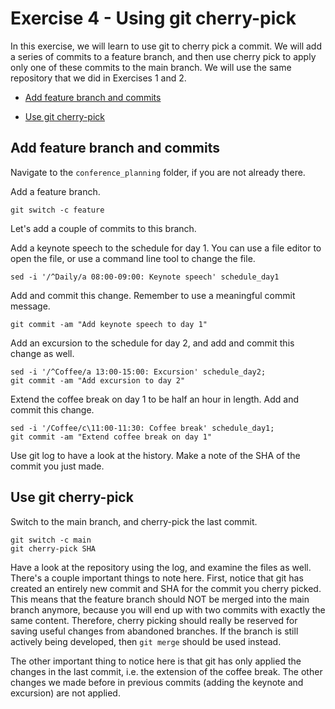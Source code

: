 # Exercise 4 - Using git cherry-pick

In this exercise, we will learn to use git to cherry pick a commit. We will add a series of commits to a feature branch, and then use cherry pick to apply only one of these commits to the main branch. We will use the same repository that we did in Exercises 1 and 2.  
  
* [Add feature branch and commits](#feature)

* [Use git cherry-pick](#cherry)

## Add feature branch and commits <a name="feature"></a>

Navigate to the `conference_planning` folder, if you are not already there.

Add a feature branch.  

```plaintext
git switch -c feature
```

Let's add a couple of commits to this branch. 

Add a keynote speech to the schedule for day 1. You can use a file editor to open the file, or use a command line tool to change the file.   
 
```plaintext
sed -i '/^Daily/a 08:00-09:00: Keynote speech' schedule_day1 
```

Add and commit this change. Remember to use a meaningful commit message.

```plaintext
git commit -am "Add keynote speech to day 1"
```

Add an excursion to the schedule for day 2, and add and commit this change as well.

```plaintext
sed -i '/^Coffee/a 13:00-15:00: Excursion' schedule_day2;
git commit -am "Add excursion to day 2"
```

Extend the coffee break on day 1 to be half an hour in length. Add and commit this change. 
```plaintext
sed -i '/Coffee/c\11:00-11:30: Coffee break' schedule_day1;
git commit -am "Extend coffee break on day 1"
```

Use git log to have a look at the history. Make a note of the SHA of the commit you just made.


## Use git cherry-pick <a name="cherry"></a>

Switch to the main branch, and cherry-pick the last commit.

```plaintext
git switch -c main
git cherry-pick SHA
```

Have a look at the repository using the log, and examine the files as well. There's a couple important things to note here. First, notice that git has created an entirely new commit and SHA for the commit you cherry picked. This means that the feature branch should NOT be merged into the main branch anymore, because you will end up with two commits with exactly the same content. Therefore, cherry picking should really be reserved for saving useful changes from abandoned branches. If the branch is still actively being developed, then `git merge` should be used instead.

The other important thing to notice here is that git has only applied the changes in the last commit, i.e. the extension of the coffee break. The other changes we made before in previous commits (adding the keynote and excursion) are not applied. 
